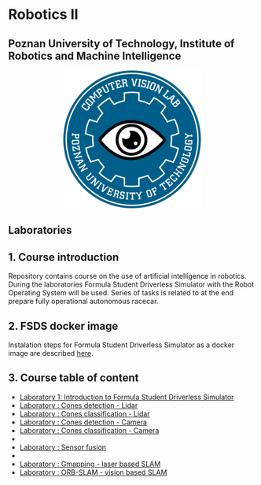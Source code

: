 # Robotics II

## Poznan University of Technology, Institute of Robotics and Machine Intelligence

<p align="center">
  <img width="280" height="280" src="./readme_files/logo.png">
</p>

## **Laboratories**

## 1. Course introduction

Repository contains course on the use of artificial intelligence in robotics. During the laboratories Formula Student Driverless Simulator with the Robot Operating System will be used. Series of tasks is related to at the end prepare fully operational autonomous racecar.

## 2. FSDS docker image

Instalation steps for Formula Student Driverless Simulator as a docker image are described [here](./docker/README.md).

## 3. Course table of content

- [Laboratory 1: Introduction to Formula Student Driverless Simulator]()
- [Laboratory : Cones detection - Lidar]()
- [Laboratory : Cones classification - Lidar]()
- [Laboratory : Cones detection - Camera]()
- [Laboratory : Cones classification - Camera]()
- 
- [Laboratory : Sensor fusion]()
- 
- [Laboratory : Gmapping - laser based SLAM]()
- [Laboratory : ORB-SLAM - vision based SLAM]()
